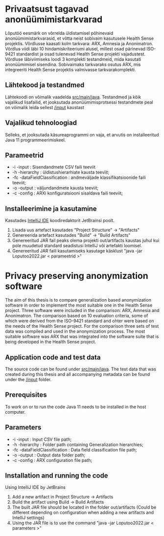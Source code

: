 # Privaatsust tagavad anonüümimistarkvarad 

Lõputöö eesmärk on võrrelda üldistamisel põhinevaid anonüümimistarkvarasid, et võtta neist sobivaim kasutusele Health Sense projektis. Võrdlusse kaasati kolm tarkvara: ARX, Amnesia ja Anonimatron. Võrdlus viidi läbi 10 hindamiskriteeriumi alusel, millest osad pärinevad ISO-9421 standardist ja osad tulenevad Health Sense projekti vajadustest. Võrdluse läbiviimiseks loodi 3 komplekti testandmeid, mida kasutati anonüümimisel sisendina. Sobivaimaks tarkvaraks osutus ARX, mis integreeriti Health Sense projektis valmivasse tarkvarakomplekti. 

## Lähtekood ja testandmed

Lähtekoodi on võimalik vaadelda [src/main/java](https://github.com/allanalikas/Loputoo2022/tree/main/src/main/java). Testandmed ja kõik vajalikud lisafailid, et jooksutada anonüümimisprotsessi testandmete peal on võimalik leida sellest [/input](https://github.com/allanalikas/Loputoo2022/tree/main/input) kaustast

## Vajalikud tehnoloogiad

Selleks, et jooksutada käsureaprogrammi on vaja, et arvutis on installeeritud Java 11 programmeerimiskeel.

## Parameetrid

- -i -input : Sisendandmete CSV faili teeviit 
- -h -hierarchy : üldistushierarhiate kausta teeviit;
- -fc -dataFieldClassification : andmeväljade klassifikatsioonide faili teeviit; 
- -o -output : väljundandmete kausta teeviit;
- -c -config : ARXi konfiguratsiooni sisaldava faili teeviit;

## Installeerimine ja kasutamine

Kasutades [IntelliJ IDE](https://www.jetbrains.com/idea/) koodiredaktorit JetBrainsi poolt.

1. Lisada uus artefact kasutades "Project Structure" -> "Artifacts"
1. Genereerida artefact kasutades "Build" -> "Build Artifacts"
1. Genereeritud JAR fail peaks olema projekti out/artifacts kaustas juhul kui pole muudetud standard seadistusi IntelliJ või artefakti loomisel.
1. Genereeritud JAR faili kasutamiseks kasutage käsklust "java -jar Loputoo2022.jar < parameetrid >"

# Privacy preserving anonymization software

The aim of this thesis is to compare generalization based anonymization software in order to implement the most suitable one in the Health Sense project. Three software were included in the comparison: ARX, Amnesia and Anonimatron. The comparison based on 10 evaluation criteria, some of which were derived from the ISO-9421 standard and ohter were based on the needs of the Health Sense project. For the comparison three sets of test data was compiled and used in the anonymization process. The most suitable software was ARX that was integrated into the software suite that is being developed in the Health Sense project.  

## Application code and test data

The source code can be found under [src/main/java](https://github.com/allanalikas/Loputoo2022/tree/main/src/main/java). The test data that was created during this thesis and all accompanying metadata can be found under the [/input](https://github.com/allanalikas/Loputoo2022/tree/main/input) folder.

## Prerequisites

To work on or to run the code Java 11 needs to be installed in the host computer.

## Parameters

- -i -input : Input CSV file path; 
- -h -hierarchy : Folder path containing Generalization hierarchies;
- -fc -dataFieldClassification : Data field classification file path; 
- -o -output : Output data folder path;
- -c -config : ARX configuration file path; 

## Installation and running the code

Using IntelliJ IDE by JetBrains

1. Add a new artifact in Project Structure -> Artifacts
1. Build the artifact using Build -> Build Artifacts
1. The built JAR file should be located in the folder out/artifacts (Could be different depending on configuration when adding a new artifacts and IntelliJ settings)
1. Using the JAR file is to use the command "java -jar Loputoo2022.jar < parameters >"